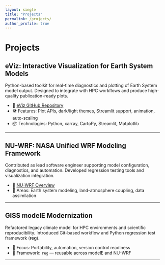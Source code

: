 ```yaml
---
layout: single
title: "Projects"
permalink: /projects/
author_profile: true
---
```


# Projects

## eViz: Interactive Visualization for Earth System Models

Python-based toolkit for real-time diagnostics and plotting of Earth System model output. Designed to integrate with HPC workflows and produce high-quality publication-ready plots.

- 🔗 [eViz GitHub Repository](https://github.com/cacruz/eviz)
- 🛠 Features: Plot APIs, dark/light themes, Streamlit support, animation, auto-scaling
- 📦 Technologies: Python, xarray, CartoPy, Streamlit, Matplotlib

---

## NU-WRF: NASA Unified WRF Modeling Framework

Contributed as lead software engineer supporting model configuration, diagnostics, and automation. Developed regression testing tools and visualization integration.

- 🔗 [NU-WRF Overview](https://nuwrf.gsfc.nasa.gov/)
- 🧠 Areas: Earth system modeling, land-atmosphere coupling, data assimilation

---

## GISS modelE Modernization

Refactored legacy climate model for HPC environments and scientific reproducibility. Introduced Git-based workflow and Python regression test framework (**reg**).

- 🔧 Focus: Portability, automation, version control readiness
- 📘 Framework: `reg` — reusable across modelE and NU-WRF

---



